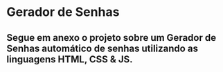 # Gerador de Senhas
## Segue em anexo o projeto sobre um Gerador de Senhas automático de senhas utilizando as linguagens HTML, CSS & JS.
